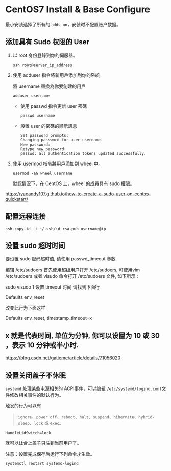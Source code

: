 # CentOS7 Install & Base Configure

最小安装选择了所有的 `adds-on`，安装时不配置账户数据。

## 添加具有 Sudo 权限的 User

1. 以 root 身份登錄到你的伺服器。

   ```
   ssh root@server_ip_address
   ```



1. 使用 adduser 指令將新用戶添加到你的系統

   將 username 替換為你要創建的用戶

   ```
   adduser username
   ```

   - 使用 passwd 指令更新 user 密碼

     ```
     passwd username
     ```

   - 設置 user 的密碼的顯示訊息

     ```
     Set password prompts:
     Changing password for user username.
     New password:
     Retype new password:
     passwd: all authentication tokens updated successfully.
     ```

2. 使用 usermod 指令將用戶添加到 wheel 中。

   ```
   usermod -aG wheel username
   ```

   默認情況下，在 CentOS 上，wheel 的成員具有 sudo 權限。

   

https://yaoandy107.github.io/how-to-create-a-sudo-user-on-centos-quickstart/

## 配置远程连接

```shell
ssh-copy-id -i ~/.ssh/id_rsa.pub username@ip
```

## 设置 sudo 超时时间

要设置 sudo 密码超时值, 请使用 passwd_timeout 参数.

编辑 /etc/sudoers
首先使用超级用户打开 /etc/sudoers, 可使用vim /etc/sudoers 或者 visudo 命令打开 /etc/sudoers 文件, 如下所示 :

sudo visudo
1
设置 timeout 时间
请找到下面行

Defaults env_reset

改变此行为下面这样

Defaults env_reset, timestamp_timeout=x

x 就是代表时间, 单位为分钟, 你可以设置为 10 或 30 ，表示 10 分钟或半小时.
--------------------- 
https://blog.csdn.net/gatieme/article/details/71056020 



## 设置关闭盖子不休眠

`systemd` 处理某些电源相关的 ACPI事件，可以编辑 `/etc/systemd/logind.conf`文件修改相关事件的默认行为。

触发的行为可以有

> `ignore`、`power off`、`reboot`、`halt`、`suspend`、`hibernate`、`hybrid-sleep`、`lock` 或 `exec`。

```shell
HandleLidSwitch=lock
```

就可以让合上盖子只注销当前用户了。

注意：设置完成保存后运行下列命令才生效。

```
systemctl restart systemd-logind
```